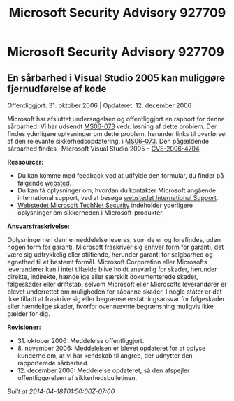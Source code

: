 ﻿---
title: Microsoft Security Advisory 927709
TOCTitle: "927709"
ms:assetid: "927709"
ms:mtpsurl: https://technet.microsoft.com/da-DK/library/927709(v=Security.10)
ms:contentKeyID: 61223872
ms.date: 04/18/2014
mtps_version: v=Security.10
ms.translationtype: HT
---

# Microsoft Security Advisory 927709

## En sårbarhed i Visual Studio 2005 kan muliggøre fjernudførelse af kode

Offentliggjort: 31. oktober 2006 | Opdateret: 12. december 2006

Microsoft har afsluttet undersøgelsen og offentliggjort en rapport for denne sårbarhed. Vi har udsendt [MS06-073](http://go.microsoft.com/fwlink/?linkid=79426) vedr. løsning af dette problem. Der findes yderligere oplysninger om dette problem, herunder links til overførsel af den relevante sikkerhedsopdatering, i [MS06-073](http://go.microsoft.com/fwlink/?linkid=79426). Den pågældende sårbarhed findes i Microsoft Visual Studio 2005 – [CVE-2006-4704](http://www.cve.mitre.org/cgi-bin/cvename.cgi?name=cve-2006-4704).  
  
**Ressourcer:**

  - Du kan komme med feedback ved at udfylde den formular, du finder på følgende [websted](https://support.microsoft.com/common/survey.aspx?scid=sw;en;1257&amp;showpage=1&amp;ws=technet&amp;sd=tech).
  - Du kan få oplysninger om, hvordan du kontakter Microsoft angående international support, ved at besøge [webstedet International Support](http://go.microsoft.com/fwlink/?linkid=21155).
  - [Webstedet Microsoft TechNet Security](http://go.microsoft.com/fwlink/?linkid=21132) indeholder yderligere oplysninger om sikkerheden i Microsoft-produkter.

**Ansvarsfraskrivelse:**

Oplysningerne i denne meddelelse leveres, som de er og forefindes, uden nogen form for garanti. Microsoft fraskriver sig enhver form for garanti, det være sig udtrykkelig eller stiltiende, herunder garanti for salgbarhed og egnethed til et bestemt formål. Microsoft Corporation eller Microsofts leverandører kan i intet tilfælde blive holdt ansvarlig for skader, herunder direkte, indirekte, hændelige eller særskilt dokumenterede skader, følgeskader eller driftstab, selvom Microsoft eller Microsofts leverandører er blevet underrettet om muligheden for sådanne skader. I nogle stater er det ikke tilladt at fraskrive sig eller begrænse erstatningsansvar for følgeskader eller hændelige skader, hvorfor ovennævnte begrænsning muligvis ikke gælder for dig.

**Revisioner:**

  - 31\. oktober 2006: Meddelelse offentliggjort.
  - 8\. november 2006: Meddelelsen er blevet opdateret for at oplyse kunderne om, at vi har kendskab til angreb, der udnytter den rapporterede sårbarhed.
  - 12\. december 2006: Meddelelse opdateret, så den afspejler offentliggørelsen af sikkerhedsbulletinen.

*Built at 2014-04-18T01:50:00Z-07:00*


